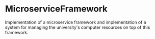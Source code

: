 # MicroserviceFramework
Implementation of a microservice framework and implementation of a system for managing the university's computer resources on top of this framework.
